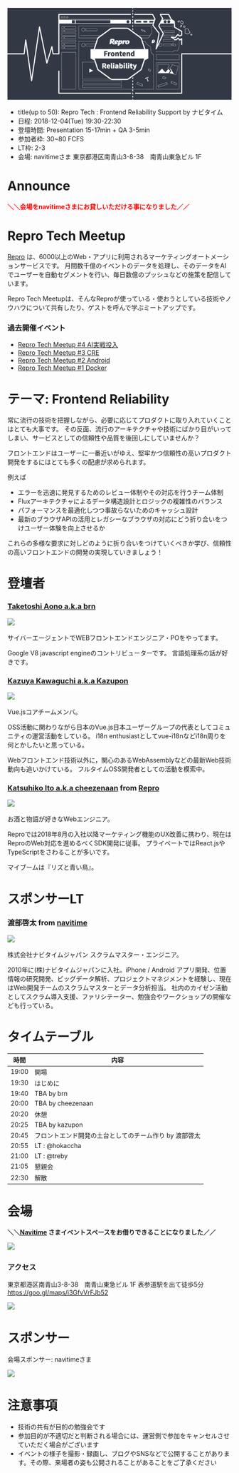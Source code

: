 ![](/meetups/5/images/banner.png)

- title(up to 50): Repro Tech : Frontend Reliability Support by ナビタイム
- 日程: 2018-12-04(Tue) 19:30-22:30
- 登壇時間: Presentation 15-17min + QA 3-5min
- 参加者枠: 30~80 FCFS
- LT枠: 2-3
- 会場: navitimeさま 東京都港区南青山3-8-38　南青山東急ビル 1F

# Announce

<span style='color:red'>**＼＼会場をnavitimeさまにお貸しいただける事になりました／／**</span>

# Repro Tech Meetup

[Repro](https://repro.io) は、6000以上のWeb・アプリに利用されるマーケティングオートメーションサービスです。
月間数千億のイベントのデータを処理し、そのデータをAIでユーザーを自動セグメントを行い、毎日数億のプッシュなどの施策を配信しています。

Repro Tech Meetupは、そんなReproが使っている・使おうとしている技術やノウハウについて共有したり、ゲストを呼んで学ぶミートアップです。

### 過去開催イベント

- [Repro Tech Meetup #4 AI実戦投入](https://togetter.com/li/1285717)
- [Repro Tech Meetup #3 CRE](https://togetter.com/li/1272696)
- [Repro Tech Meetup #2 Android](https://togetter.com/li/1261085)
- [Repro Tech Meetup #1 Docker](https://togetter.com/li/1251270)

# テーマ: Frontend Reliability

常に流行の技術を把握しながら、必要に応じてプロダクトに取り入れていくことはとても大事です。
その反面、流行のアーキテクチャや技術にばかり目がいってしまい、サービスとしての信頼性や品質を後回しにしていませんか？

フロントエンドはユーザーに一番近いがゆえ、堅牢かつ信頼性の高いプロダクト開発をするにはとても多くの配慮が求められます。

例えば

- エラーを迅速に発見するためのレビュー体制やその対応を行うチーム体制
- Fluxアーキテクチャによるデータ構造設計とロジックの複雑性のバランス
- パフォーマンスを最適化しつつ事故らないためのキャッシュ設計
- 最新のブラウザAPIの活用とレガシーなブラウザの対応にどう折り合いをつけユーザー体験を向上させるか

これらの多様な要求に対しどのように折り合いをつけていくべきか学び、信頼性の高いフロントエンドの開発の実現していきましょう！

# 登壇者

### [Taketoshi Aono a.k.a brn](https://twitter.com/brn227)

![](https://pbs.twimg.com/profile_images/834382462968963072/xT8Yyryx_200x200.jpg)

サイバーエージェントでWEBフロントエンドエンジニア・POをやってます。

Google V8 javascript engineのコントリビューターです。
言語処理系の話が好きです。

### [Kazuya Kawaguchi a.k.a Kazupon](https://twitter.com/kazu_pon)

![](https://pbs.twimg.com/profile_images/495572844864999424/PcVaqUeq_200x200.png)

Vue.jsコアチームメンバ。

OSS活動に関わりながら日本のVue.js日本ユーザーグループの代表としてコミュニティの運営活動をしている。
i18n enthusiastとしてvue-i18nなどi18n周りを何とかしたいと思っている。

Webフロントエンド技術以外に，関心のあるWebAssemblyなどの最新Web技術動向も追いかけている。
フルタイムOSS開発者としての活動を模索中。

### [Katsuhiko Ito a.k.a cheezenaan](https://twitter.com/cheezenaan) from [Repro](https://repro.io)

![](https://pbs.twimg.com/profile_images/1020597565786533888/2h27LiIY_200x200.jpg)

お酒と物語が好きなWebエンジニア。

Reproでは2018年8月の入社以降マーケティング機能のUX改善に携わり、現在はReproのWeb対応を進めるべくSDK開発に従事。
プライベートではReact.jsやTypeScriptをさわることが多いです。

マイブームは『リズと青い鳥』。

# スポンサーLT

### 渡部啓太 from [navitime](http://corporate.navitime.co.jp/)

![](https://github.com/reproio/repro-tech-meetup/blob/master/meetups/5/images/watabe-keita.jpg?raw=true)

株式会社ナビタイムジャパン スクラムマスター・エンジニア。

2010年に(株)ナビタイムジャパンに入社。iPhone / Android アプリ開発、位置情報の研究開発、ビッグデータ解析、プロジェクトマネジメントを経験し、現在はWeb開発チームのスクラムマスターとデータ分析担当。
社内のカイゼン活動としてスクラム導入支援、ファリシテーター、勉強会やワークショップの開催なども行っている。

# タイムテーブル

時間  | 内容
---   | ---
19:00 | 開場
19:30 | はじめに
19:40 | TBA by brn
20:00 | TBA by cheezenaan
20:20 | 休憩
20:25 | TBA by kazupon
20:45 | フロントエンド開発の土台としてのチーム作り by 渡部啓太
20:55 | LT : @hokaccha
21:00 | LT : @treby
21:05 | 懇親会
22:30 | 解散

# 会場

**＼＼[Navitime](http://corporate.navitime.co.jp/) さまイベントスペースをお借りできることになりました／／**

![](https://github.com/reproio/repro-tech-meetup/blob/master/assets/images/navitime/navitime-2.jpg?raw=true)

### アクセス

東京都港区南青山3-8-38　南青山東急ビル 1F
表参道駅を出て徒歩5分
https://goo.gl/maps/i3GfvVrFJb52

![](https://github.com/reproio/repro-tech-meetup/blob/master/assets/images/navitime/navitime-1.jpg?raw=true)

# スポンサー

会場スポンサー: navitimeさま

![](https://github.com/reproio/repro-tech-meetup/blob/master/assets/images/navitime/navitime-logo.png?raw=true)

# 注意事項

- 技術の共有が目的の勉強会です
- 参加目的が不適切だと判断される場合には、運営側で参加をキャンセルさせていただく場合がございます
- イベントの様子を撮影・録画し、ブログやSNSなどで公開することがあります。その際、来場者の姿も公開されることがあることをご了承ください
